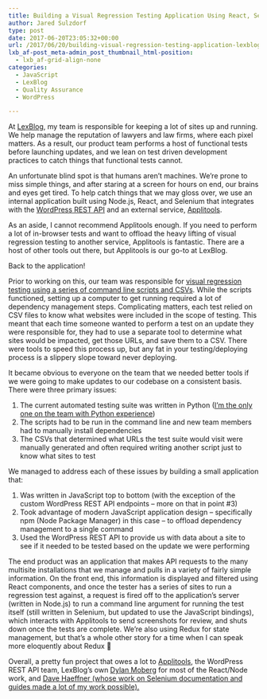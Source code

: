 ```yaml
---
title: Building a Visual Regression Testing Application Using React, Selenium, Node.js, and the WordPress REST API
author: Jared Sulzdorf
type: post
date: 2017-06-20T23:05:32+00:00
url: /2017/06/20/building-visual-regression-testing-application-lexblog/
lxb_af-post_meta-admin_post_thumbnail_html-position:
  - lxb_af-grid-align-none
categories:
  - JavaScript
  - LexBlog
  - Quality Assurance
  - WordPress

---
```

At [LexBlog][1], my team is responsible for keeping a lot of sites up and running. We help manage the reputation of lawyers and law firms, where each pixel matters. As a result, our product team performs a host of functional tests before launching updates, and we lean on test driven development practices to catch things that functional tests cannot.

An unfortunate blind spot is that humans aren&#8217;t machines. We&#8217;re prone to miss simple things, and after staring at a screen for hours on end, our brains and eyes get tired. To help catch things that we may gloss over, we use an internal application built using Node.js, React, and Selenium that integrates with the [WordPress REST API][2] and an external service, [Applitools][3].

<!--more-->

As an aside, I cannot recommend Applitools enough. If you need to perform a lot of in-browser tests and want to offload the heavy lifting of visual regression testing to another service, Applitools is fantastic. There are a host of other tools out there, but Applitools is our go-to at LexBlog.

Back to the application!

Prior to working on this, our team was responsible for [visual regression testing using a series of command line scripts and CSVs][4]. While the scripts functioned, setting up a computer to get running required a lot of dependency management steps. Complicating matters, each test relied on CSV files to know what websites were included in the scope of testing. This meant that each time someone wanted to perform a test on an update they were responsible for, they had to use a separate tool to determine what sites would be impacted, get those URLs, and save them to a CSV. There were tools to speed this process up, but any fat in your testing/deploying process is a slippery slope toward never deploying.

It became obvious to everyone on the team that we needed better tools if we were going to make updates to our codebase on a consistent basis. There were three primary issues:

  1. The current automated testing suite was written in Python ([I&#8217;m the only one on the team with Python experience][5])
  2. The scripts had to be run in the command line and new team members had to manually install dependencies
  3. The CSVs that determined what URLs the test suite would visit were manually generated and often required writing another script just to know what sites to test

We managed to address each of these issues by building a small application that:

  1. Was written in JavaScript top to bottom (with the exception of the custom WordPress REST API endpoints &#8211; more on that in point #3)
  2. Took advantage of modern JavaScript application design &#8211; specifically npm (Node Package Manager) in this case &#8211; to offload dependency management to a single command
  3. Used the WordPress REST API to provide us with data about a site to see if it needed to be tested based on the update we were performing

The end product was an application that makes API requests to the many multisite installations that we manage and pulls in a variety of fairly simple information. On the front end, this information is displayed and filtered using React components, and once the tester has a series of sites to run a regression test against, a request is fired off to the application&#8217;s server (written in Node.js) to run a command line argument for running the test itself (still written in Selenium, but updated to use the JavaScript bindings), which interacts with Applitools to send screenshots for review, and shuts down once the tests are complete. We&#8217;re also using Redux for state management, but that&#8217;s a whole other story for a time when I can speak more eloquently about Redux 🙂

Overall, a pretty fun project that owes a lot to [Applitools][3], the WordPress REST API team, LexBlog&#8217;s own [Dylan Moberg][6] for most of the React/Node work, and [Dave Haeffner (whose work on Selenium documentation and guides made a lot of my work possible).][7]

 [1]: https://www.lexblog.com/
 [2]: https://developer.wordpress.org/rest-api/
 [3]: https://applitools.com/
 [4]: https://www.jsulz.com/2016/02/selenium-python-managing-hundreds-blogs/
 [5]: https://en.wikipedia.org/wiki/Bus_factor
 [6]: https://twitter.com/mobot11
 [7]: http://davehaeffner.com/